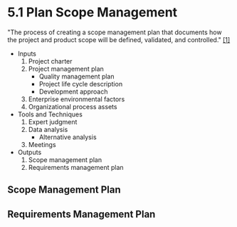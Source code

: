 # 5.1 Plan Scope Management

"The process of creating a scope management plan that documents how the project
and product scope will be defined, validated, and controlled."
[[1]](../home.md#references)

- Inputs
  1. Project charter
  2. Project management plan
     - Quality management plan
     - Project life cycle description
     - Development approach
  3. Enterprise environmental factors
  4. Organizational process assets
- Tools and Techniques
  1. Expert judgment
  2. Data analysis
     - Alternative analysis
  3. Meetings
- Outputs
  1. Scope management plan
  2. Requirements management plan

## Scope Management Plan

## Requirements Management Plan
